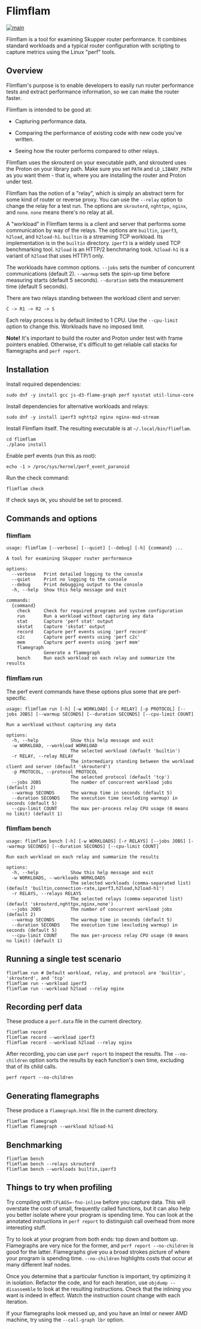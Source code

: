 # Flimflam

[![main](https://github.com/ssorj/flimflam/actions/workflows/main.yaml/badge.svg)](https://github.com/ssorj/flimflam/actions/workflows/main.yaml)

Flimflam is a tool for examining Skupper router performance.  It
combines standard workloads and a typical router configuration with
scripting to capture metrics using the Linux "perf" tools.

## Overview

Flimflam's purpose is to enable developers to easily run router
performance tests and extract performance information, so we can make
the router faster.

Flimflam is intended to be good at:

* Capturing performance data.

* Comparing the performance of existing code with new code you've
  written.

* Seeing how the router performs compared to other relays.

Flimflam uses the skrouterd on your executable path, and skrouterd
uses the Proton on your library path.  Make sure you set `PATH` and
`LD_LIBARY_PATH` as you want them - that is, where you are installing
the router and Proton under test.

Flimflam has the notion of a "relay", which is simply an abstract term
for some kind of router or reverse proxy.  You can use the `--relay`
option to change the relay for a test run.  The options are
`skrouterd`, `nghttpx`, `nginx`, and `none`.  `none` means there's no
relay at all.

A "workload" in Flimflam terms is a client and server that performs
some communication by way of the relays.  The options are `builtin`,
`iperf3`, `h2load`, and `h2load-h1`.  `builtin` is a streaming TCP
workload.  Its implementation is in the `builtin` directory.  `iperf3`
is a widely used TCP benchmarking tool.  `h2load` is an HTTP/2
benchmaring took.  `h2load-h1` is a variant of `h2load` that uses
HTTP/1 only.

The workloads have common options.  `--jobs` sets the number of
concurrent communications (default 2).  `--warmup` sets the spin-up
time before measuring starts (default 5 seconds).  `--duration` sets
the measurement time (default 5 seconds).

There are two relays standing between the workload client and server:

~~~
C -> R1 -> R2 -> S
~~~

Each relay process is by default limited to 1 CPU.  Use the
`--cpu-limit` option to change this.  Workloads have no imposed limit.

**Note!** It's important to build the router and Proton under test
with frame pointers enabled.  Otherwise, it's difficult to get
reliable call stacks for flamegraphs and `perf report`.

## Installation

Install required dependencies:

    sudo dnf -y install gcc js-d3-flame-graph perf sysstat util-linux-core

Install dependencies for alternative workloads and relays:

    sudo dnf -y install iperf3 nghttp2 nginx nginx-mod-stream

Install Flimflam itself.  The resulting executable is at
`~/.local/bin/flimflam`.

    cd flimflam
    ./plano install

Enable perf events (run this as root):

    echo -1 > /proc/sys/kernel/perf_event_paranoid

Run the check command:

    flimflam check

If check says `OK`, you should be set to proceed.

## Commands and options

### flimflam

~~~
usage: flimflam [--verbose] [--quiet] [--debug] [-h] {command} ...

A tool for examining Skupper router performance

options:
  --verbose   Print detailed logging to the console
  --quiet     Print no logging to the console
  --debug     Print debugging output to the console
  -h, --help  Show this help message and exit

commands:
  {command}
    check     Check for required programs and system configuration
    run       Run a workload without capturing any data
    stat      Capture 'perf stat' output
    skstat    Capture 'skstat' output
    record    Capture perf events using 'perf record'
    c2c       Capture perf events using 'perf c2c'
    mem       Capture perf events using 'perf mem'
    flamegraph
              Generate a flamegraph
    bench     Run each workload on each relay and summarize the results
~~~

### flimflam run

The perf event commands have these options plus some that are
perf-specific.

~~~
usage: flimflam run [-h] [-w WORKLOAD] [-r RELAY] [-p PROTOCOL] [--jobs JOBS] [--warmup SECONDS] [--duration SECONDS] [--cpu-limit COUNT]

Run a workload without capturing any data

options:
  -h, --help            Show this help message and exit
  -w WORKLOAD, --workload WORKLOAD
                        The selected workload (default 'builtin')
  -r RELAY, --relay RELAY
                        The intermediary standing between the workload client and server (default 'skrouterd')
  -p PROTOCOL, --protocol PROTOCOL
                        The selected protocol (default 'tcp')
  --jobs JOBS           The number of concurrent workload jobs (default 2)
  --warmup SECONDS      The warmup time in seconds (default 5)
  --duration SECONDS    The execution time (excluding warmup) in seconds (default 5)
  --cpu-limit COUNT     The max per-process relay CPU usage (0 means no limit) (default 1)
~~~

### flimflam bench

~~~
usage: flimflam bench [-h] [-w WORKLOADS] [-r RELAYS] [--jobs JOBS] [--warmup SECONDS] [--duration SECONDS] [--cpu-limit COUNT]

Run each workload on each relay and summarize the results

options:
  -h, --help            Show this help message and exit
  -w WORKLOADS, --workloads WORKLOADS
                        The selected workloads (comma-separated list) (default 'builtin,connection-rate,iperf3,h2load,h2load-h1')
  -r RELAYS, --relays RELAYS
                        The selected relays (comma-separated list) (default 'skrouterd,nghttpx,nginx,none')
  --jobs JOBS           The number of concurrent workload jobs (default 2)
  --warmup SECONDS      The warmup time in seconds (default 5)
  --duration SECONDS    The execution time (excluding warmup) in seconds (default 5)
  --cpu-limit COUNT     The max per-process relay CPU usage (0 means no limit) (default 1)
~~~

## Running a single test scenario

    flimflam run # Default workload, relay, and protocol are 'builtin', 'skrouterd', and 'tcp'
    flimflam run --workload iperf3
    flimflam run --workload h2load --relay nginx

## Recording perf data

These produce a `perf.data` file in the current directory.

    flimflam record
    flimflam record --workload iperf3
    flimflam record --workload h2load --relay nginx

After recording, you can use `perf report` to inspect the results.
The `--no-children` option sorts the results by each function's own
time, excluding that of its child calls.

    perf report --no-children

## Generating flamegraphs

These produce a `flamegraph.html` file in the current directory.

    flimflam flamegraph
    flimflam flamegraph --workload h2load-h1

## Benchmarking

    flimflam bench
    flimflam bench --relays skrouterd
    flimflam bench --workloads builtin,iperf3

## Things to try when profiling

Try compiling with `CFLAGS=-fno-inline` before you capture data.  This
will overstate the cost of small, frequently called functions, but it
can also help you better isolate where your program is spending time.
You can look at the annotated instructions in `perf report` to
distinguish call overhead from more interesting stuff.

Try to look at your program from both ends: top down and bottom up.
Flamegraphs are very nice for the former, and `perf report
--no-children` is good for the latter.  Flamegraphs give you a broad
strokes picture of where your program is spending time.
`--no-children` highlights costs that occur at many different leaf
nodes.

Once you determine that a particular function is important, try
optimizing it in isolation.  Refactor the code, and for each
iteration, use `objdump --disassemble` to look at the resulting
instructions.  Check that the inlining you want is indeed in effect.
Watch the instruction count change with each iteration.

If your flamegraphs look messed up, and you have an Intel or newer AMD
machine, try using the `--call-graph lbr` option.
